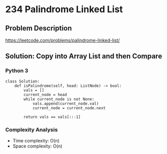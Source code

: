 # 234 Palindrome Linked List

## Problem Description
https://leetcode.com/problems/palindrome-linked-list/

## Solution: Copy into Array List and then Compare
### Python 3
```
class Solution:
    def isPalindrome(self, head: ListNode) -> bool:
        vals = []
        current_node = head
        while current_node is not None:
            vals.append(current_node.val)
            current_node = current_node.next
        
        return vals == vals[::-1]
```

### Complexity Analysis
- Time complexity: O(n)
- Space complexity: O(n)
